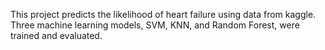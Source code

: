 This project predicts the likelihood of heart failure using data from kaggle. Three machine learning models, SVM, KNN, and Random Forest, were trained and evaluated.
